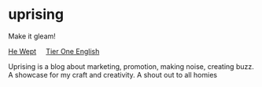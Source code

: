 # uprising
Make it gleam!

[He Wept](https://he-wept.github.io/1/)&nbsp;&nbsp;&nbsp;&nbsp;&nbsp;[Tier One English](https://tier-one-english.github.io/entrada/)

Uprising is a blog about marketing, promotion, making noise, creating buzz. A showcase for my craft and creativity. A shout out to all homies
